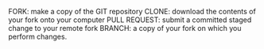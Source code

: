 FORK: make a copy of the GIT repository
CLONE: download the contents of your fork onto your computer
PULL REQUEST: submit a committed staged change to your remote fork
BRANCH: a copy of your fork on which you perform changes.
